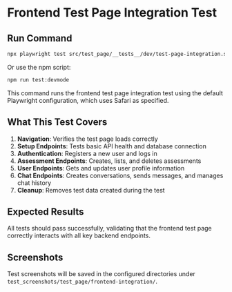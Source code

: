 # Frontend Test Page Integration Test

## Run Command

```bash
npx playwright test src/test_page/__tests__/dev/test-page-integration.spec.ts
```

Or use the npm script:

```bash
npm run test:devmode
```

This command runs the frontend test page integration test using the default Playwright configuration, which uses Safari as specified.

## What This Test Covers

1. **Navigation**: Verifies the test page loads correctly
2. **Setup Endpoints**: Tests basic API health and database connection
3. **Authentication**: Registers a new user and logs in
4. **Assessment Endpoints**: Creates, lists, and deletes assessments
5. **User Endpoints**: Gets and updates user profile information
6. **Chat Endpoints**: Creates conversations, sends messages, and manages chat history
7. **Cleanup**: Removes test data created during the test

## Expected Results

All tests should pass successfully, validating that the frontend test page correctly interacts with all key backend endpoints.

## Screenshots

Test screenshots will be saved in the configured directories under `test_screenshots/test_page/frontend-integration/`. 
